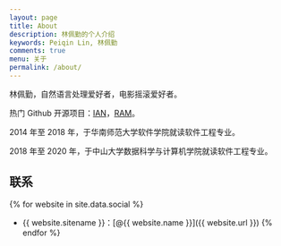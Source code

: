 ```yaml
---
layout: page
title: About
description: 林佩勤的个人介绍
keywords: Peiqin Lin, 林佩勤
comments: true
menu: 关于
permalink: /about/
---
```


林佩勤，自然语言处理爱好者，电影摇滚爱好者。

热门 Github 开源项目：[IAN](https://github.com/lpq29743/IAN)，[RAM](https://github.com/lpq29743/RAM)。

2014 年至 2018 年，于华南师范大学软件学院就读软件工程专业。

2018 年至 2020 年，于中山大学数据科学与计算机学院就读软件工程专业。

## 联系

{% for website in site.data.social %}
* {{ website.sitename }}：[@{{ website.name }}]({{ website.url }})
{% endfor %}